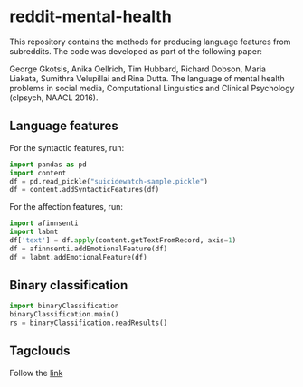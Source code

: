 # reddit-mental-health
This repository contains the methods for producing language features from subreddits. The code was developed as part of the following paper:

George Gkotsis, Anika Oellrich, Tim Hubbard, Richard Dobson, Maria Liakata, Sumithra Velupillai and Rina Dutta. The language of mental health problems in social media, Computational Linguistics and Clinical Psychology (clpsych, NAACL 2016).


## Language features

For the syntactic features, run:

```python
import pandas as pd
import content
df = pd.read_pickle("suicidewatch-sample.pickle")
df = content.addSyntacticFeatures(df)
```

For the affection features, run:
```python
import afinnsenti
import labmt
df['text'] = df.apply(content.getTextFromRecord, axis=1)
df = afinnsenti.addEmotionalFeature(df)
df = labmt.addEmotionalFeature(df)
```




## Binary classification
```python
import binaryClassification
binaryClassification.main()
rs = binaryClassification.readResults()
```

## Tagclouds
Follow the [link](tagclouds)
